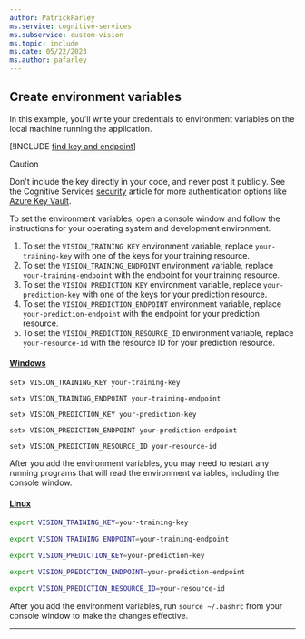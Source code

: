 ```yaml
---
author: PatrickFarley
ms.service: cognitive-services
ms.subservice: custom-vision
ms.topic: include
ms.date: 05/22/2023
ms.author: pafarley
---
```


## Create environment variables 

In this example, you'll write your credentials to environment variables on the local machine running the application.

[!INCLUDE [find key and endpoint](./find-key.md)]

> [!CAUTION]
> Don't include the key directly in your code, and never post it publicly. See the Cognitive Services [security](/azure/ai-services/security-features) article for more authentication options like [Azure Key Vault](/azure/ai-services/use-key-vault).

To set the environment variables, open a console window and follow the instructions for your operating system and development environment. 

1. To set the `VISION_TRAINING KEY` environment variable, replace `your-training-key` with one of the keys for your training resource.
1. To set the `VISION_TRAINING_ENDPOINT` environment variable, replace `your-training-endpoint` with the endpoint for your training resource.
1. To set the `VISION_PREDICTION_KEY` environment variable, replace `your-prediction-key` with one of the keys for your prediction resource.
1. To set the `VISION_PREDICTION_ENDPOINT` environment variable, replace `your-prediction-endpoint` with the endpoint for your prediction resource.
1. To set the `VISION_PREDICTION_RESOURCE_ID` environment variable, replace `your-resource-id` with the resource ID for your prediction resource.

#### [Windows](#tab/windows)

```console
setx VISION_TRAINING_KEY your-training-key
```

```console
setx VISION_TRAINING_ENDPOINT your-training-endpoint
```

```console
setx VISION_PREDICTION_KEY your-prediction-key
```

```console
setx VISION_PREDICTION_ENDPOINT your-prediction-endpoint
```

```console
setx VISION_PREDICTION_RESOURCE_ID your-resource-id
```

After you add the environment variables, you may need to restart any running programs that will read the environment variables, including the console window.

#### [Linux](#tab/linux)

```bash
export VISION_TRAINING_KEY=your-training-key
```

```bash
export VISION_TRAINING_ENDPOINT=your-training-endpoint
```

```bash
export VISION_PREDICTION_KEY=your-prediction-key
```

```bash
export VISION_PREDICTION_ENDPOINT=your-prediction-endpoint
```

```bash
export VISION_PREDICTION_RESOURCE_ID=your-resource-id
```

After you add the environment variables, run `source ~/.bashrc` from your console window to make the changes effective.

---
